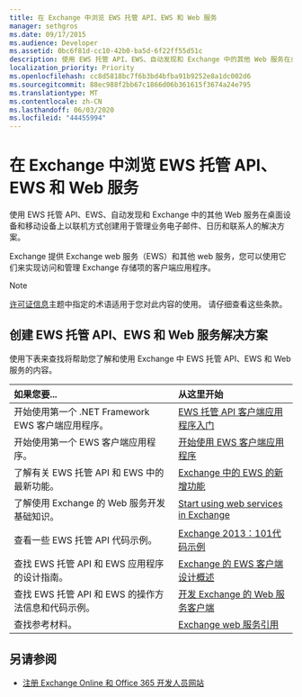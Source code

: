 ```yaml
---
title: 在 Exchange 中浏览 EWS 托管 API、EWS 和 Web 服务
manager: sethgros
ms.date: 09/17/2015
ms.audience: Developer
ms.assetid: 0bc6f81d-cc10-42b0-ba5d-6f22ff55d51c
description: 使用 EWS 托管 API、EWS、自动发现和 Exchange 中的其他 Web 服务在桌面设备和移动设备上以联机方式创建用于管理业务电子邮件、日历和联系人的解决方案。
localization_priority: Priority
ms.openlocfilehash: cc8d5818bc7f6b3bd4bfba91b9252e8a1dc002d6
ms.sourcegitcommit: 88ec988f2bb67c1866d06b361615f3674a24e795
ms.translationtype: MT
ms.contentlocale: zh-CN
ms.lasthandoff: 06/03/2020
ms.locfileid: "44455994"
---
```

# <a name="explore-the-ews-managed-api-ews-and-web-services-in-exchange"></a>在 Exchange 中浏览 EWS 托管 API、EWS 和 Web 服务

使用 EWS 托管 API、EWS、自动发现和 Exchange 中的其他 Web 服务在桌面设备和移动设备上以联机方式创建用于管理业务电子邮件、日历和联系人的解决方案。 
  
Exchange 提供 Exchange web 服务（EWS）和其他 web 服务，您可以使用它们来实现访问和管理 Exchange 存储项的客户端应用程序。
  
> [!NOTE]
> [许可证信息](license-information.md)主题中指定的术语适用于您对此内容的使用。 请仔细查看这些条款。 
  
## <a name="create-ews-managed-api-ews-and-web-services-solutions"></a>创建 EWS 托管 API、EWS 和 Web 服务解决方案

使用下表来查找将帮助您了解和使用 Exchange 中 EWS 托管 API、EWS 和 Web 服务的内容。
  
|如果您要...|从这里开始|
|:-----|:-----|
|开始使用第一个 .NET Framework EWS 客户端应用程序。  <br/> |[EWS 托管 API 客户端应用程序入门](get-started-with-ews-managed-api-client-applications.md) <br/> |
|开始使用第一个 EWS 客户端应用程序。  <br/> |[开始使用 EWS 客户端应用程序](get-started-with-ews-client-applications.md) <br/> |
|了解有关 EWS 托管 API 和 EWS 中的最新功能。  <br/> |[Exchange 中的 EWS 的新增功能](whats-new-in-ews-and-other-web-services-in-exchange.md) <br/> |
|了解使用 Exchange 的 Web 服务开发基础知识。  <br/> |[Start using web services in Exchange](start-using-web-services-in-exchange.md) <br/> |
|查看一些 EWS 托管 API 代码示例。  <br/> |[Exchange 2013：101代码示例](https://code.msdn.microsoft.com/exchange/Exchange-2013-101-Code-3c38582c) <br/> |
|查找 EWS 托管 API 和 EWS 应用程序的设计指南。  <br/> |[Exchange 的 EWS 客户端设计概述](ews-client-design-overview-for-exchange.md) <br/> |
|查找 EWS 托管 API 和 EWS 的操作方法信息和代码示例。  <br/> |[开发 Exchange 的 Web 服务客户端](develop-web-service-clients-for-exchange.md) <br/> |
|查找参考材料。  <br/> |[Exchange web 服务引用](../web-service-reference/web-services-reference-for-exchange.md) <br/> |
   
## <a name="see-also"></a>另请参阅
    
- [注册 Exchange Online 和 Office 365 开发人员网站](https://docs.microsoft.com/sharepoint/dev/sp-add-ins/set-up-a-development-environment-for-sharepoint-add-ins-on-office-365)
    

